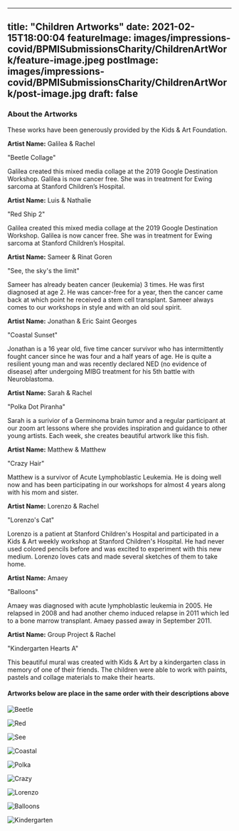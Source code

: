 
---
title: "Children Artworks"
date: 2021-02-15T18:00:04
featureImage: images/impressions-covid/BPMISubmissionsCharity/ChildrenArtWork/feature-image.jpeg
postImage: images/impressions-covid/BPMISubmissionsCharity/ChildrenArtWork/post-image.jpg
draft: false
---

### About the Artworks 

These works have been generously provided by the Kids & Art Foundation. 

**Artist Name:** Galilea & Rachel

"Beetle Collage"

Galilea created this mixed media collage at the 2019 Google Destination Workshop. Galilea is now cancer free. She was in treatment for Ewing sarcoma at Stanford Children’s Hospital.


**Artist Name:** Luis & Nathalie

"Red Ship 2" 

Galilea created this mixed media collage at the 2019 Google Destination Workshop. Galilea is now cancer free. She was in treatment for Ewing sarcoma at Stanford Children’s Hospital.


**Artist Name:** Sameer & Rinat Goren

"See, the sky's the limit" 

Sameer has already beaten cancer (leukemia) 3 times. He was first diagnosed at age 2. He was cancer-free for a year, then the cancer came back at which point he received a stem cell transplant. Sameer always comes to our workshops in style and with an old soul spirit.


**Artist Name:** Jonathan & Eric Saint Georges

"Coastal Sunset" 

Jonathan is a 16 year old, five time cancer survivor who has intermittently fought cancer since he was four and a half years of age. He is quite a resilient young man and was recently declared NED (no evidence of disease) after undergoing MIBG treatment for his 5th battle with Neuroblastoma.


**Artist Name:** Sarah & Rachel 

"Polka Dot Piranha"

Sarah is a surivior of a Germinoma brain tumor and a regular participant at our zoom art lessons where she provides inspiration and guidance to other young artists. Each week, she creates beautiful artwork like this fish. 


**Artist Name:** Matthew & Matthew 

"Crazy Hair" 

Matthew is a survivor of Acute Lymphoblastic Leukemia. He is doing well now and has been participating in our workshops for almost 4 years along with his mom and sister. 


**Artist Name:** Lorenzo & Rachel 

"Lorenzo's Cat"

Lorenzo is a patient at Stanford Children's Hospital and participated in a Kids & Art weekly workshop at Stanford Children's Hospital. He had never used colored pencils before and was excited to experiment with this new medium. Lorenzo loves cats and made several sketches of them to take home.


**Artist Name:** Amaey 

"Balloons" 

Amaey was diagnosed with acute lymphoblastic leukemia in 2005. He relapsed in 2008 and had another chemo induced relapse in 2011 which led to a bone marrow transplant. Amaey passed away in September 2011.


**Artist Name:** Group Project & Rachel 

"Kindergarten Hearts A" 

This beautiful mural was created with Kids & Art by a kindergarten class in memory of one of their friends. The children were able to work with paints, pastels and collage materials to make their hearts.


#### Artworks below are place in the same order with their descriptions above 

![Beetle](../../images/impressions-covid/BPMISubmissionsCharity/ChildrenArtWork/Beetle.jpeg)

![Red](../../images/impressions-covid/BPMISubmissionsCharity/ChildrenArtWork/Red.jpeg)

![See](../../images/impressions-covid/BPMISubmissionsCharity/ChildrenArtWork/See.jpeg)

![Coastal](../../images/impressions-covid/BPMISubmissionsCharity/ChildrenArtWork/Coastal.jpeg)

![Polka](../../images/impressions-covid/BPMISubmissionsCharity/ChildrenArtWork/Polka.jpg)

![Crazy](../../images/impressions-covid/BPMISubmissionsCharity/ChildrenArtWork/Crazy.jpeg)

![Lorenzo](../../images/impressions-covid/BPMISubmissionsCharity/ChildrenArtWork/Lorenzo.jpeg)

![Balloons](../../images/impressions-covid/BPMISubmissionsCharity/ChildrenArtWork/Balloons.jpg)

![Kindergarten](../../images/impressions-covid/BPMISubmissionsCharity/ChildrenArtWork/Kindergarten.jpeg)
